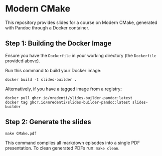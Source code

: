 # Modern CMake

This repository provides slides for a course on Modern CMake, generated with Pandoc through a Docker container. 

## Step 1: Building the Docker Image

Ensure you have the `Dockerfile` in your working directory (the `Dockerfile` provided above).

Run this command to build your Docker image:

```shell
docker build -t slides-builder .
```

Alternatively, if you have a tagged image from a registry:

```shell
docker pull ghcr.io/mredenti/slides-builder-pandoc:latest
docker tag ghcr.io/mredenti/slides-builder-pandoc:latest slides-builder
```

## Step 2: Generate the slides 

```shell
make CMake.pdf
```

This command compiles all markdown episodes into a single PDF presentation. To clean generated PDFs run: `make clean`.
